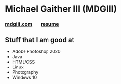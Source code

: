 # Michael Gaither III (MDGIII)

### [mdgiii.com](https://mdgiii.com) &nbsp; &nbsp; &nbsp; [resume](https://resume.mdgiii.com)

## Stuff that I am good at

* Adobe Photoshop 2020
* Java
* HTML/CSS
* Linux
* Photography
* Windows 10
